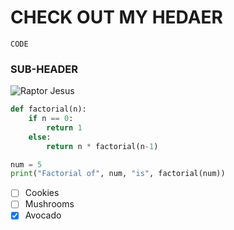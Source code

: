 # CHECK OUT MY HEDAER

`CODE`

### SUB-HEADER

![Raptor Jesus](https://www.researchgate.net/profile/Heidi-Campbell-8/publication/308923897/figure/fig16/AS:683113189478413@1539878284800/Raptor-Jesus-knowyourmemecom-memes-raptor-jesus.jpg)

```python
def factorial(n):
    if n == 0:
        return 1
    else:
        return n * factorial(n-1)

num = 5
print("Factorial of", num, "is", factorial(num))
```

- [ ] Cookies
- [ ] Mushrooms
- [x] Avocado
